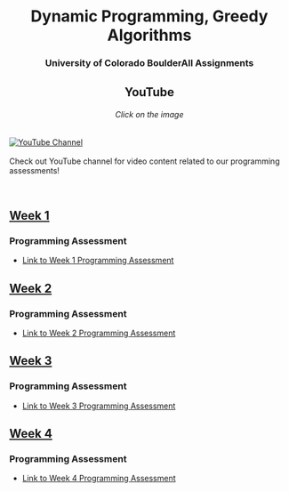 # <div align="center">Dynamic Programming, Greedy Algorithms</div>
### <div align="center">University of Colorado BoulderAll Assignments
</div>

## <div align="center">YouTube</div>
###### <div align="center">Click on the image</div>

[![YouTube Channel](/img/07Susahnt.gif)](https://www.youtube.com/07Sushant.)
<br>
<br>
Check out YouTube channel for video content related to our programming assessments!


<br>

## [Week 1](/Dynamic%20Programming,%20Greedy%20Algorithms/Week%201/)

### Programming Assessment
- [Link to Week 1 Programming Assessment](/Dynamic%20Programming,%20Greedy%20Algorithms/Week%201/README.md)

## [Week 2](/Dynamic%20Programming,%20Greedy%20Algorithms/Week%202/)

### Programming Assessment
- [Link to Week 2 Programming Assessment](/Dynamic%20Programming,%20Greedy%20Algorithms/Week%202/README.md)

## [Week 3](/Dynamic%20Programming,%20Greedy%20Algorithms/Week%203/)

### Programming Assessment
- [Link to Week 3 Programming Assessment](/Dynamic%20Programming,%20Greedy%20Algorithms/Week%203/README.md)

## [Week 4](/Dynamic%20Programming,%20Greedy%20Algorithms/Week%204/)

### Programming Assessment
- [Link to Week 4 Programming Assessment](/Dynamic%20Programming,%20Greedy%20Algorithms/Week%204/README.md)
